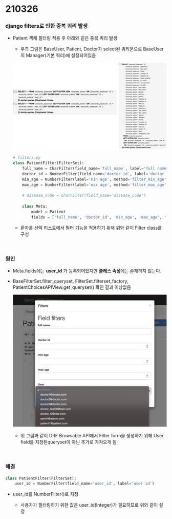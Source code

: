 # 210326

### django filters로 인한 중복 쿼리 발생

-   Patient 객체 필터링 적용 후 아래와 같은 중복 쿼리 발생

    -   우측 그림은 BaseUser, Patient, Doctor가 select된 쿼리문으로 BaseUser의 Manager(기본 쿼리)에 설정되어있음

    ![image-20210326135108860](images/image-20210326135108860.png)

    ```python
    # filters.py
    class PatientFilter(FilterSet):
        full_name = CharFilter(field_name='full_name', label='full name')
        doctor_id = NumberFilter(field_name='doctor_id', label='doctor id')
        min_age = NumberFilter(label='min age', method='filter_min_age')
        max_age = NumberFilter(label='max age', method='filter_max_age')
    
        # disease_code = CharFilter(field_name='disease_code')
    
        class Meta:
            model = Patient
            fields = ['full_name', 'doctor_id', 'min_age', 'max_age', 'user_id']
    ```

    -   환자를 선택 리스트에서 필터 기능을 적용하기 위해 위와 같이 Filter class를 구성

<br>

### 원인

-   Meta.fields에는 **user_id** 가 등록되어있지만 **클래스 속성**에는 존재하지 않는다.

-   BaseFilterSet.filter_queryset, FilterSet.filterset_factory, PatientChoicesAPIView.get_queryset() 확인 결과 이상없음

    ![image-20210326144004088](images/image-20210326144004088.png)

    -   위 그림과 같이 DRF Browsable API에서 Filter form을 생성하기 위해 User field를 지정된queryset이 아닌 추가로 가져오게 됨

<br>

### 해결

```python
class PatientFilter(FilterSet):
    user_id = NumberFilter(field_name='user_id', label='user id')
```

-   user_id를 NumberFilter()로 지정

    -   사용자가 필터링하기 위한 값은 user_id(Integer)가 필요하므로 위와 같이 설정

    